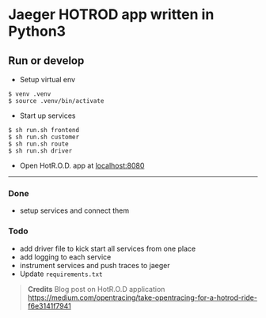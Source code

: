 # Jaeger HOTROD app written in Python3

## Run or develop

- Setup virtual env
```
$ venv .venv
$ source .venv/bin/activate
```
- Start up services
```
$ sh run.sh frontend
$ sh run.sh customer
$ sh run.sh route
$ sh run.sh driver
```
- Open HotR.O.D. app at [localhost:8080](localhost:8080)
------------------------
### Done
- setup services and connect them

### Todo
- add driver file to kick start all services from one place
- add logging to each service
- instrument services and push traces to jaeger
- Update `requirements.txt`

>
> **Credits** Blog post on HotR.O.D application https://medium.com/opentracing/take-opentracing-for-a-hotrod-ride-f6e3141f7941
>